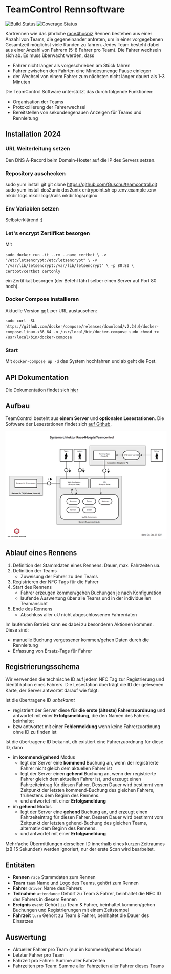 # TeamControl Rennsoftware

[![Build Status](https://travis-ci.org/Race4Hospiz/teamcontrol.svg?branch=master)](https://travis-ci.org/Race4Hospiz/teamcontrol)
[![Coverage Status](https://coveralls.io/repos/github/Race4Hospiz/teamcontrol/badge.svg?branch=master)](https://coveralls.io/github/Race4Hospiz/teamcontrol?branch=master)

Kartrennen wie das jährliche [race4hospiz](http://race4hospiz.de) Rennen bestehen aus einer Anzahl von Teams, die gegeneinander antreten, um in einer vorgegebenen Gesamtzeit möglichst viele Runden zu fahren. Jedes Team besteht dabei aus einer Anzahl von Fahrern (5-8 Fahrer pro Team). Die Fahrer wechseln sich ab. Es muss überwacht werden, dass

* Fahrer nicht länger als vorgeschrieben am Stück fahren
* Fahrer zwischen den Fahrten eine Mindestmenge Pause einlegen
* der Wechsel von einem Fahrer zum nächsten nicht länger dauert als 1-3 Minuten

Die TeamControl Software unterstützt das durch folgende Funktionen:

* Organisation der Teams
* Protokollierung der Fahrerwechsel
* Bereitstellen von sekundengenauen Anzeigen für Teams und Rennleitung

## Installation 2024

### URL Weiterleitung setzen

Den DNS A-Record beim Domain-Hoster auf die IP des Servers setzen.

### Repository auschecken

sudo yum install git
git clone https://github.com/Guschu/teamcontrol.git
sudo yum install dos2unix
dos2unix entrypoint.sh
cp .env.example .env
mkdir logs
mkdir logs/rails
mkdir logs/nginx

### Env Variablen setzen

Selbsterklärend :)

### Let's encrypt Zertifikat besorgen

Mit 

`sudo docker run -it --rm --name certbot \
            -v "/etc/letsencrypt:/etc/letsencrypt" \
            -v "/var/lib/letsencrypt:/var/lib/letsencrypt" \
            -p 80:80 \
            certbot/certbot certonly`

ein Zertifikat besorgen (der Befehl fährt selber einen Server auf Port 80 hoch).

### Docker Compose installieren

Aktuelle Version ggf. per URL austauschen:

`sudo curl -SL https://github.com/docker/compose/releases/download/v2.24.0/docker-compose-linux-x86_64 -o /usr/local/bin/docker-compose
sudo chmod +x /usr/local/bin/docker-compose`

### Start

Mit `docker-compose up -d` das System hochfahren und ab geht die Post.


## API Dokumentation
Die Dokumentation findet sich [hier](doc/docs.md)

## Aufbau

TeamControl besteht aus **einem Server** und **optionalen Lesestationen**. Die Software der Lesestationen findet sich [auf Github](https://github.com/Race4Hospiz/teamcontrol-reader).

[![architektur](doc/Systemarchitektur.png)](doc/Systemarchitektur.pdf)

## Ablauf eines Rennens

1. Definition der Stammdaten eines Rennens: Dauer, max. Fahrzeiten ua.
2. Definition der Teams
   * Zuweisung der Fahrer zu den Teams
3. Registrieren der NFC Tags für die Fahrer
4. Start des Rennens
   * Fahrer erzeugen kommen/gehen Buchungen je nach Konfiguration
   * laufende Auswertung über alle Teams und in der individuellen Teamansicht
5. Ende des Rennens
   * Abschluss aller uU nicht abgeschlossenen Fahrerdaten

Im laufenden Betrieb kann es dabei zu besonderen Aktionen kommen. Diese sind:

* manuelle Buchung vergessener kommen/gehen Daten durch die Rennleitung
* Erfassung von Ersatz-Tags für Fahrer

## Registrierungsschema

Wir verwenden die technische ID auf jedem NFC Tag zur Registrierung und Identifikation eines Fahrers. Die Lesestation überträgt die ID der gelesenen Karte, der Server antwortet darauf wie folgt:

Ist die übertragene ID *unbekannt*

- registriert der Server diese **für die erste (älteste) Fahrerzuordnung** und antwortet mit einer **Erfolgsmeldung**, die den Namen des Fahrers beinhaltet
- bzw antwortet mit einer **Fehlermeldung** wenn keine Fahrerzuordnung ohne ID zu finden ist

Ist die übertragene ID bekannt, dh existiert eine Fahrerzuordnung für diese ID, dann

- im **kommend/gehend** Modus
  - legt der Server eine **kommend** Buchung an, wenn der registrierte Fahrer nicht gleich dem aktuellen Fahrer ist
  - legt der Server einen **gehend** Buchung an, wenn der registrierte Fahrer gleich dem aktuellen Fahrer ist, und erzeugt einen Fahrzeiteintrag für diesen Fahrer. Dessen Dauer wird bestimmt vom Zeitpunkt der letzten kommend-Buchung des gleichen Fahrers, frühestens dem Beginn des Rennens.
  - und antwortet mit einer **Erfolgsmeldung**
- im **gehend** Modus
  - legt der Server eine **gehend** Buchung an, und erzeugt einen Fahrzeiteintrag für diesen Fahrer. Dessen Dauer wird bestimmt vom Zeitpunkt der letzten gehend-Buchung des gleichen Teams, alternativ dem Beginn des Rennens.
  - und antwortet mit einer **Erfolgsmeldung**

Mehrfache Übermittlungen derselben ID innerhalb eines kurzen Zeitraumes (zB 15 Sekunden) werden ignoriert, nur der erste Scan wird bearbeitet.

## Entitäten

* **Rennen** `race`
  Stammdaten zum Rennen
* **Team** `team`
  Name und Logo des Teams, gehört zum Rennen
* **Fahrer** `driver`
  Name des Fahrers
* **Teilnahme** `attendance`
  Gehört zu Team & Fahrer, beinhaltet die NFC ID des Fahrers in diesem Rennen
* **Ereignis** `event`
  Gehört zu Team & Fahrer, beinhaltet kommen/gehen Buchungen und Registrierungen mit einem Zeitstempel
* **Fahrzeit** `turn`
  Gehört zu Team & Fahrer, beinhaltet die Dauer des Einsatzes

## Auswertung

- Aktueller Fahrer pro Team (nur im kommend/gehend Modus)
- Letzter Fahrer pro Team
- Fahrzeit pro Fahrer: Summe aller Fahrzeiten
- Fahrzeiten pro Team: Summe aller Fahrzeiten aller Fahrer dieses Teams
